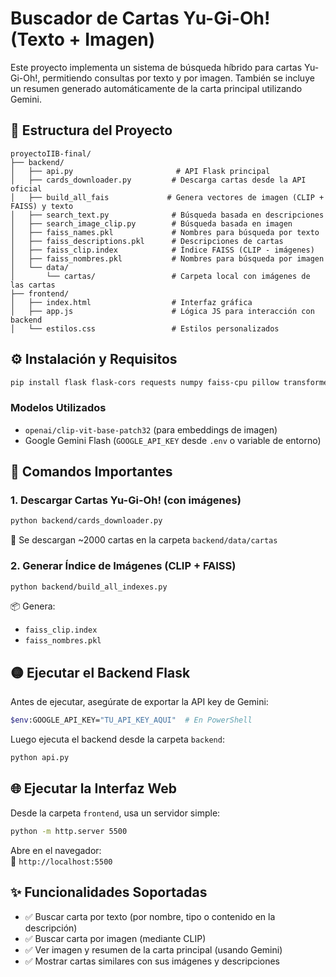 
# Buscador de Cartas Yu-Gi-Oh! (Texto + Imagen)

Este proyecto implementa un sistema de búsqueda híbrido para cartas Yu-Gi-Oh!, permitiendo consultas por texto y por imagen. También se incluye un resumen generado automáticamente de la carta principal utilizando Gemini.

## 📁 Estructura del Proyecto

```
proyectoIIB-final/
├── backend/
│   ├── api.py                       # API Flask principal
│   ├── cards_downloader.py         # Descarga cartas desde la API oficial
│   ├── build_all_fais             # Genera vectores de imagen (CLIP + FAISS) y texto
│   ├── search_text.py              # Búsqueda basada en descripciones
│   ├── search_image_clip.py        # Búsqueda basada en imagen
│   ├── faiss_names.pkl             # Nombres para búsqueda por texto
│   ├── faiss_descriptions.pkl      # Descripciones de cartas
│   ├── faiss_clip.index            # Índice FAISS (CLIP - imágenes)
│   ├── faiss_nombres.pkl           # Nombres para búsqueda por imagen
│   └── data/
│       └── cartas/                 # Carpeta local con imágenes de las cartas
├── frontend/
│   ├── index.html                  # Interfaz gráfica
│   ├── app.js                      # Lógica JS para interacción con backend
│   └── estilos.css                 # Estilos personalizados
```

## ⚙️ Instalación y Requisitos

```bash
pip install flask flask-cors requests numpy faiss-cpu pillow transformers google-generativeai
```

### Modelos Utilizados
- `openai/clip-vit-base-patch32` (para embeddings de imagen)
- Google Gemini Flash (`GOOGLE_API_KEY` desde `.env` o variable de entorno)

## 🔧 Comandos Importantes

### 1. Descargar Cartas Yu-Gi-Oh! (con imágenes)
```bash
python backend/cards_downloader.py
```
📌 Se descargan ~2000 cartas en la carpeta `backend/data/cartas`

### 2. Generar Índice de Imágenes (CLIP + FAISS)
```bash
python backend/build_all_indexes.py
```
📦 Genera:
- `faiss_clip.index`
- `faiss_nombres.pkl`

## 🟡 Ejecutar el Backend Flask

Antes de ejecutar, asegúrate de exportar la API key de Gemini:

```bash
$env:GOOGLE_API_KEY="TU_API_KEY_AQUI"  # En PowerShell
```

Luego ejecuta el backend desde la carpeta `backend`:

```bash
python api.py
```

## 🌐 Ejecutar la Interfaz Web

Desde la carpeta `frontend`, usa un servidor simple:

```bash
python -m http.server 5500
```

Abre en el navegador:  
📎 `http://localhost:5500`

## ✨ Funcionalidades Soportadas

- ✅ Buscar carta por texto (por nombre, tipo o contenido en la descripción)
- ✅ Buscar carta por imagen (mediante CLIP)
- ✅ Ver imagen y resumen de la carta principal (usando Gemini)
- ✅ Mostrar cartas similares con sus imágenes y descripciones
